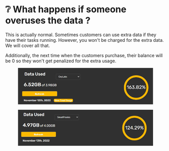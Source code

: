 # ❔ What happens if someone overuses the data ?

This is actually normal. Sometimes customers can use extra data if they have their tasks running. However, you won't be charged for the extra data. We will cover all that.

Additionally, the next time when the customers purchase, their balance will be 0 so they won't get penalized for the extra usage.

<div>

<figure><img src="../.gitbook/assets/4.jpeg" alt=""><figcaption></figcaption></figure>

 

<figure><img src="../.gitbook/assets/5.jpeg" alt=""><figcaption></figcaption></figure>

</div>
